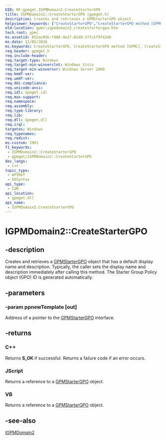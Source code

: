 ```yaml
---
UID: NF:gpmgmt.IGPMDomain2.CreateStarterGPO
title: IGPMDomain2::CreateStarterGPO (gpmgmt.h)
description: Creates and retrieves a GPMStarterGPO object.
helpviewer_keywords: ["CreateStarterGPO","CreateStarterGPO method [GPMC]","CreateStarterGPO method [GPMC]","IGPMDomain2 interface","IGPMDomain2 interface [GPMC]","CreateStarterGPO method","IGPMDomain2.CreateStarterGPO","IGPMDomain2::CreateStarterGPO","gpmc.igpmdomain2_createstartergpo","gpmgmt/IGPMDomain2::CreateStarterGPO"]
old-location: gpmc\igpmdomain2_createstartergpo.htm
tech.root: gpmc
ms.assetid: 652ac85b-f488-4e27-81dd-1ffc5f9f42d6
ms.date: 12/05/2018
ms.keywords: CreateStarterGPO, CreateStarterGPO method [GPMC], CreateStarterGPO method [GPMC],IGPMDomain2 interface, IGPMDomain2 interface [GPMC],CreateStarterGPO method, IGPMDomain2.CreateStarterGPO, IGPMDomain2::CreateStarterGPO, gpmc.igpmdomain2_createstartergpo, gpmgmt/IGPMDomain2::CreateStarterGPO
req.header: gpmgmt.h
req.include-header: 
req.target-type: Windows
req.target-min-winverclnt: Windows Vista
req.target-min-winversvr: Windows Server 2008
req.kmdf-ver: 
req.umdf-ver: 
req.ddi-compliance: 
req.unicode-ansi: 
req.idl: Gpmgmt.idl
req.max-support: 
req.namespace: 
req.assembly: 
req.type-library: 
req.lib: 
req.dll: Gpmgmt.dll
req.irql: 
targetos: Windows
req.typenames: 
req.redist: 
ms.custom: 19H1
f1_keywords:
 - IGPMDomain2::CreateStarterGPO
 - gpmgmt/IGPMDomain2::CreateStarterGPO
dev_langs:
 - c++
topic_type:
 - APIRef
 - kbSyntax
api_type:
 - COM
api_location:
 - gpmgmt.dll
api_name:
 - IGPMDomain2.CreateStarterGPO
---
```


# IGPMDomain2::CreateStarterGPO


## -description

Creates and retrieves a 
<a href="/previous-versions/windows/desktop/api/gpmgmt/nn-gpmgmt-igpmstartergpo">GPMStarterGPO</a> object that has a default display name and description. Typically, the caller sets the display name and description immediately after calling this method. The Starter Group Policy object (GPO) ID is generated automatically.

## -parameters

### -param ppnewTemplate [out]

Address of a pointer to the 
<a href="/previous-versions/windows/desktop/api/gpmgmt/nn-gpmgmt-igpmstartergpo">GPMStarterGPO</a> interface.

## -returns

<h3>C++</h3>
 Returns <b>S_OK</b> if successful. Returns a failure code if an error occurs.



<h3>JScript</h3>
Returns a reference to a <a href="/previous-versions/windows/desktop/api/gpmgmt/nn-gpmgmt-igpmstartergpo">GPMStarterGPO</a>  object.

<h3>VB</h3>
Returns a reference to a <a href="/previous-versions/windows/desktop/api/gpmgmt/nn-gpmgmt-igpmstartergpo">GPMStarterGPO</a>  object.

## -see-also

<a href="/previous-versions/windows/desktop/api/gpmgmt/nn-gpmgmt-igpmdomain2">IGPMDomain2</a>